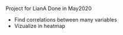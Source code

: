 Project for LianA
Done in May2020

- Find correlations between many variables
- Vizualize in heatmap
